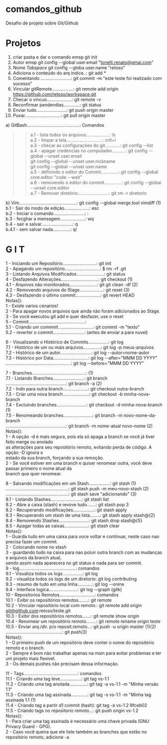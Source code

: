 # comandos_github

Desafio de projeto sobre Git/Github



# Projetos

 1) criar pasta e dar o comando emsp  git init  
 2) Autor emsp git config --global user.email "tonelli.renato@gmai.com"   
 3) Nome *Tabspace*  git config --globa user.name "retoso"  
 4) Adiciona o conteúdo do arq índice..: git add *   
 5) Comentando ........................: git commit -m "este teste foi realizado com sucesso"    
 6) Vincular gitRemote.................: git remote add origin https://github.com/retoso/workspace.git     
 7) Checar o vincuo....................: git remote -v    
 8) Reconfirmar pendendias.............: git status    
 9) Enviar tudo........................: git push origin master    
 10) Puxar.............................: git pull origin master
    
     
a) GitBash..........................................: Comandos     
>>a.1 - lista todos os arquivos...................: ls     
>>a.2 - limpar a tela.............................: crtl+l     
>>a.3 - checar as configurações do git............: git config --list     
>>a.4 - apagar credencias no computador...........: git config --global --unset user.email     
                                                      git config --global --unset user.nickname    
                                                      git config --global --unset user.name    
>>a.5 - definindo o editor do Commit..............: git config --global core.editor "code --wait"    
>>a.6 - removendo o editor do commit..............: git config --global --unset core.editor     
>>a.7 - Remover diretório.........................: git rm -r diretorio    
         
     

b) Vim..............................................: git config --global merge.tool vimdiff (1)    
	b.1 - Sair do modo de edição....................: esc    
	b.2 - Iniciar o comando.........................: :    
        b.3 - fecghar a mensagem....................: wq    
        b.4 - sair e salvar.........................: q     
               b.4.1 - sem salvar nada..............: q!     
     
# G I T     
      
 1 - Iniciando um Repositório...........................: git init     
 2 - Apagando um repositório............................: $ rm -rf .git     
 3 - Listando Arquivos Modificados......................: git status     
 4 - Desfazendo Alterações..............................: git checkout (1)     
	4.1 - Arquivos não monitorados......................: git git clean -df (2)     
 	4.2 - Removendo arquivos do Stage...................: git reset (3)     
	4.3 - Desfazendo o último commit....................: git revert HEAD     
	Notas():    
	 1 - Existe varios cenarios!    
	 2 - Para apagar novos arquivos que ainda não foram adicionados ao Stage.     
	 3 - Se você executou git add e quer desfazer, use o reset     
 5 - Commit.............................................:      
	5.1 - Criando um commnit............................: git commit -m "texto"     
        5.2 - reverter o commit.........................: (antes de enviar a para nuvel)     
     
 6 - Visualizando o Histórico de Commits................: git log     
	7.1 - Histórico de um ou mais arquivos..............: git log -p meus-arquivos    
	7.2 - Histórico de um autor.........................: git log --autor=nome-autor    
	7.3 - Histórico por Data............................: git log --after="MMM DD YYYY"     
    ....................................................: git log --before="MMM DD YYYY"     
     
 7 - Branches...........................................: (1)     
	7.1 - Listando Branches.........................: git branch     
    ................................................: git branch -a (2)     
	7.2 - Indo para outra branch....................: git checkout outra-branch     
	7.3 - Criar uma nova branch.....................: git checkout -b minha-nova-branch     
	7.4 - Excluindo branches........................: git checkout -d minha-nova-branch (1)     
	7.5 - Renomeando branches.......................: git branch -m novo-nome-da-branch     
    ................................................: git branch -m nome-atual novo-nome (2)     
        Notas():     
	 1 - A opção -d é mais segura, pois ela só apaga a branch se você já tiver feito merge ou enviado      
	     as alterações para seu repositório remoto, evitando perda de código. A opção -D ignora o      
	     estado da sua branch, forçando a sua remoção.     
	 2 - Se você estiver em uma branch e quiser renomear outra, você deve passar primeiro o nome atual da      
	     branch que quer renomear.     
     
 8 - Salvando modificações em um Stash.................: git stash (1)     
     ..................................................: git stash push -m meu-novo-stash (2)     
     ..................................................: git stash save "adicionando" (3)     
	    8.1 - Listando Stashes.........................: git stash list     
	    8.2 - Abre a caixa (stash) e revove tudo.......: git stash pop 3     
	    8.2 - Recuperando modificações.................: git stash apply     
	    8.3 - Recuperando um stash de uma lista........: git stash apply stash@{2}     
	    8.4 - Removendo Stashes........................: git stash drop stash@{5}     
        8.5 - Apagar todas as caixas...................: git stash clear     
	Notas():     
	 1 - Guarda tudo em uma caixa para voce voltar e continuar, neste caso nao precisa fazer um commit.     
	 2 - Colocando nome no stash     
	 3 - guardando tudo na caixa para nao poluir outra branch com as mudanças e arquivos da branch atual,     
             sendo assim nada aparecera no git status e nada para ser commit.     
 9 - log.............................................: comandos     
	    9.1 - Visualiza todos os logs................: git log     
        9.2 - visualiza todos os logs de um diretorio: git log contributing     
 	    9.3 - resumo de tudo em uma linha............: git log --onine     
	    9.4 - Interface logica.......................: git log --graph (gitk)     
10 - Repositorios Remotos............................: comandos     
	    10.1 - Exibir os repositórios remotos........: git remote     
	    10.2 - Vincular repositório local com remoto.: git remote add origin git@github.com:retoso/teste.git     
	    10.3 - Exibir dos repositórios remotos.......: git remote show origin     
	    10.4 - Renomear um repositório remoto........: git remote rename origin teste     
	    10.5 - Enviar arq./dir. p/o reposit.remoto...: git push -u origin master (1)(2)     
        .............................................: git push(3)     
	Notas():     
	 1 - O primeiro push de um repositório deve conter o nome do repositório remoto e o branch.     
	 2 - Sempre é bom não trabalhar apenas na main para evitar problemas e ter um projeto mais flexível.     
	 3 - Os demais pushes não precisam dessa informação.     

11 - Tags...........................................: comandos     
	    11.1 - Criando uma tag leve.................: git tag vs-1.1     
	    11.2 - Criando uma tag anotada..............: git tag -a vs-1.1 -m "Minha versão 1.1"     
	    11.3 - Criando uma tag assinada.............: git tag -s vs-1.1 -m "Minha tag assinada 1.1 (1)     
	    11.4 - Criando tag a partir d1 commit (hash): git tag -a vs-1.2 9fceb02     
	    11.5 - Criando tags no repositorio remoto...: git push origin vs-1.2     
	Notas():     
	 1 - Para criar uma tag assinada é necessário uma chave privada (GNU Privacy Guard - GPG).     
	 2 - Caso você queira que ele liste também as branches que estão no repositório remoto, adicione -a     
       

